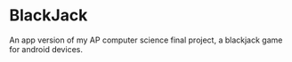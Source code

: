 # BlackJack
An app version of my AP computer science final project, a blackjack game for android devices. 
